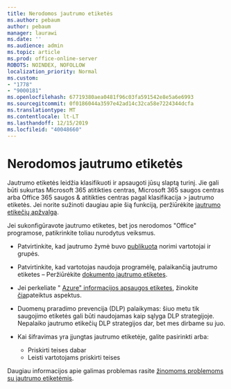 ```yaml
---
title: Nerodomos jautrumo etiketės
ms.author: pebaum
author: pebaum
manager: laurawi
ms.date: ''
ms.audience: admin
ms.topic: article
ms.prod: office-online-server
ROBOTS: NOINDEX, NOFOLLOW
localization_priority: Normal
ms.custom:
- "1778"
- "9000181"
ms.openlocfilehash: 67719380aea0481f96c03fa591542e8e5a6e6993
ms.sourcegitcommit: 0f0186044a3597e42ad14c32ca58e7224344dcfa
ms.translationtype: MT
ms.contentlocale: lt-LT
ms.lasthandoff: 12/15/2019
ms.locfileid: "40048660"
---
```

# <a name="sensitivity-labels-not-appearing"></a>Nerodomos jautrumo etiketės

Jautrumo etiketės leidžia klasifikuoti ir apsaugoti jūsų slaptą turinį. Jie gali būti sukurtas Microsoft 365 atitikties centras, Microsoft 365 saugos centras arba Office 365 saugos & atitikties centras pagal klasifikacija > jautrumo etiketės. Jei norite sužinoti daugiau apie šią funkciją, peržiūrėkite [jautrumo etikečių apžvalgą](https://docs.microsoft.com/office365/securitycompliance/sensitivity-labels).

Jei sukonfigūravote jautrumo etiketes, bet jos nerodomos "Office" programose, patikrinkite toliau nurodytus veiksmus.

- Patvirtinkite, kad jautrumo žymė buvo [publikuota](https://docs.microsoft.com/Office365/SecurityCompliance/sensitivity-labels#what-label-policies-can-do) norimi vartotojai ir grupės.

- Patvirtinkite, kad vartotojas naudoja programėlę, palaikančią jautrumo etiketes – Peržiūrėkite [dokumento jautrumo etiketes](https://support.office.com/article/apply-sensitivity-labels-to-your-documents-and-email-within-office-2f96e7cd-d5a4-403b-8bd7-4cc636bae0f9?ad=US&ui=en-US&rs=en-US#bkmk_whereavailable).

- Jei perkeliate " [Azure" informacijos apsaugos etiketes](https://docs.microsoft.com/azure/information-protection/configure-policy-migrate-labels), žinokite [čia](https://docs.microsoft.com/azure/information-protection/configure-policy-migrate-labels#considerations-for-unified-labels)pateiktus aspektus.

- Duomenų praradimo prevencija (DLP) palaikymas: šiuo metu tik saugojimo etiketės gali būti naudojamas kaip sąlyga DLP strategijoje.  Nepalaiko jautrumo etikečių DLP strategijos dar, bet mes dirbame su juo.

- Kai šifravimas yra įjungtas jautrumo etiketėje, galite pasirinkti arba:
    - Priskirti teises dabar
    - Leisti vartotojams priskirti teises


Daugiau informacijos apie galimas problemas rasite [žinomoms problemoms su jautrumo etiketėmis](https://support.office.com/article/known-issues-with-sensitivity-labels-in-office-b169d687-2bbd-4e21-a440-7da1b2743edc).